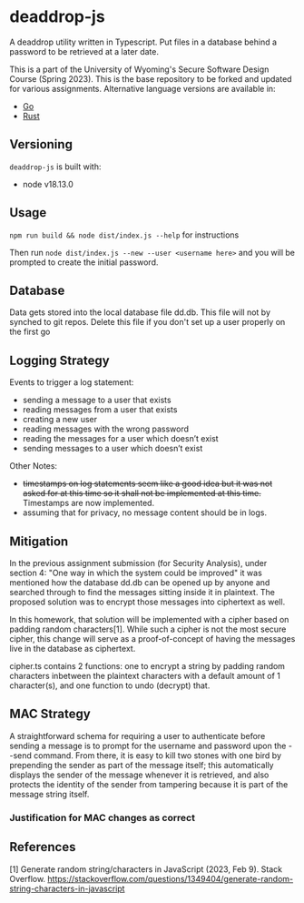 #  deaddrop-js

A deaddrop utility written in Typescript. Put files in a database behind a password to be retrieved at a later date.

This is a part of the University of Wyoming's Secure Software Design Course (Spring 2023). This is the base repository to be forked and updated for various assignments. Alternative language versions are available in:
- [Go](https://github.com/andey-robins/deaddrop-go)
- [Rust](https://github.com/andey-robins/deaddrop-rs)

## Versioning

`deaddrop-js` is built with:
- node v18.13.0

## Usage

`npm run build && node dist/index.js --help` for instructions

Then run `node dist/index.js --new --user <username here>` and you will be prompted to create the initial password.

## Database

Data gets stored into the local database file dd.db. This file will not by synched to git repos. Delete this file if you don't set up a user properly on the first go

## Logging Strategy

Events to trigger a log statement:
- sending a message to a user that exists
- reading messages from a user that exists
- creating a new user
- reading messages with the wrong password
- reading the messages for a user which doesn’t exist
- sending messages to a user which doesn’t exist

Other Notes:
- ~~timestamps on log statements seem like a good idea but it was not asked for at this time so it shall not be implemented
at this time.~~ Timestamps are now implemented.
- assuming that for privacy, no message content should be in logs.

## Mitigation

In the previous assignment submission (for Security Analysis), under section 4: "One way in which the system could
be improved" it was
mentioned how the database dd.db can be opened up by anyone and searched through to find the messages sitting inside it in
plaintext. The proposed solution was to encrypt those messages into ciphertext as well.

In this homework, that solution will
be implemented with a cipher based on padding random characters[1]. While such a cipher is not the most secure cipher,
this change will serve as a proof-of-concept of having the messages live in the database as ciphertext.

cipher.ts contains 2 functions: one to encrypt a string by padding random characters inbetween the plaintext characters
with a default amount of 1 character(s),
and one function to undo (decrypt) that.

## MAC Strategy

A straightforward schema for requiring a user to authenticate before sending a message is to prompt for the username and
password upon the --send command. From there, it is easy to kill two stones with one bird by prepending the sender as part
of the message itself; this automatically displays the sender of the message whenever it is retrieved, and also protects the
identity of the sender from tampering because it is part of the message string itself.

### Justification for MAC changes as correct

## References

[1] Generate random string/characters in JavaScript (2023, Feb 9). Stack Overflow.
https://stackoverflow.com/questions/1349404/generate-random-string-characters-in-javascript
